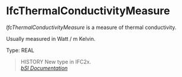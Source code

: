 IfcThermalConductivityMeasure
=============================
_IfcThermalConductivityMeasure_ is a measure of thermal conductivity.  
  
Usually measured in Watt / m Kelvin.  
  
Type: REAL  
  
> HISTORY  New type in IFC2x.  
[ _bSI
Documentation_](https://standards.buildingsmart.org/IFC/DEV/IFC4_2/FINAL/HTML/schema/ifcmeasureresource/lexical/ifcthermalconductivitymeasure.htm)


